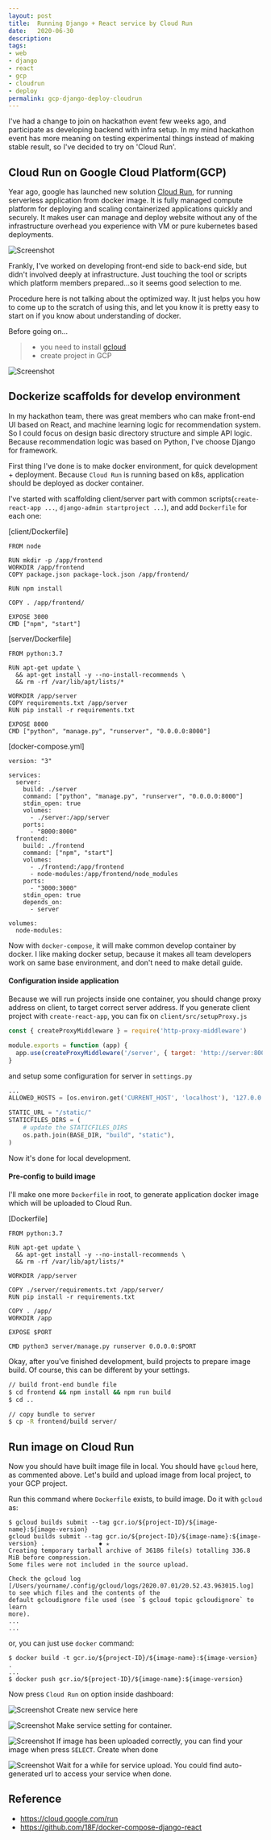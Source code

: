 ```yaml
---
layout: post
title:  Running Django + React service by Cloud Run
date:   2020-06-30
description: 
tags:
- web
- django
- react
- gcp
- cloudrun
- deploy
permalink: gcp-django-deploy-cloudrun
---
```


I've had a change to join on hackathon event few weeks ago, and participate as developing backend with infra setup. In my mind hackathon event has more meaning on testing experimental things instead of making stable result, so I've decided to try on 'Cloud Run'.


## Cloud Run on Google Cloud Platform(GCP)
Year ago, google has launched new solution [Cloud Run](https://cloud.google.com/run), for running serverless application from docker image. It is fully managed compute platform for deploying and scaling containerized applications quickly and securely. It makes user can manage and deploy website without any of the infrastructure overhead you experience with VM or pure kubernetes based deployments.

![Screenshot](/assets/post_img/cloud-run-django-react/cloud-run-lp.png)

Frankly, I've worked on developing front-end side to back-end side, but didn't involved deeply at infrastructure. Just touching the tool or scripts which platform members prepared...so it seems good selection to me.

Procedure here is not talking about the optimized way. It just helps you how to come up to the scratch of using this, and let you know it is pretty easy to start on if you know about understanding of docker.

Before going on...
> - you need to install [gcloud](https://cloud.google.com/sdk/gcloud)
> - create project in GCP

![Screenshot](/assets/post_img/cloud-run-django-react/gcp-dashboard.png)


## Dockerize scaffolds for develop environment
In my hackathon team, there was great members who can make front-end UI based on React, and machine learning logic for recommendation system. So I could focus on design basic directory structure and simple API logic. Because recommendation logic was based on Python, I've choose Django for framework.

First thing I've done is to make docker environment, for quick development + deployment. Because `Cloud Run` is running based on k8s, application should be deployed as docker container.

I've started with scaffolding client/server part with common scripts(`create-react-app ...`, `django-admin startproject ...`), and add `Dockerfile` for each one:

[client/Dockerfile]
```
FROM node

RUN mkdir -p /app/frontend
WORKDIR /app/frontend
COPY package.json package-lock.json /app/frontend/

RUN npm install

COPY . /app/frontend/

EXPOSE 3000
CMD ["npm", "start"]
```

[server/Dockerfile]
```
FROM python:3.7

RUN apt-get update \
  && apt-get install -y --no-install-recommends \
  && rm -rf /var/lib/apt/lists/*

WORKDIR /app/server
COPY requirements.txt /app/server
RUN pip install -r requirements.txt

EXPOSE 8000
CMD ["python", "manage.py", "runserver", "0.0.0.0:8000"]
```

[docker-compose.yml]
```
version: "3"

services:
  server:
    build: ./server
    command: ["python", "manage.py", "runserver", "0.0.0.0:8000"]
    stdin_open: true
    volumes:
      - ./server:/app/server
    ports:
      - "8000:8000"
  frontend:
    build: ./frontend
    command: ["npm", "start"]
    volumes:
      - ./frontend:/app/frontend
      - node-modules:/app/frontend/node_modules
    ports:
      - "3000:3000"
    stdin_open: true
    depends_on:
      - server

volumes:
  node-modules:
```

Now with `docker-compose`, it will make common develop container by docker. I like making docker setup, because it makes all team developers work on same base environment, and don't need to make detail guide.


#### Configuration inside application
Because we will run projects inside one container, you should change proxy address on client, to target correct server address. If you generate client project with `create-react-app`, you can fix on `client/src/setupProxy.js`

```javascript
const { createProxyMiddleware } = require('http-proxy-middleware')

module.exports = function (app) {
  app.use(createProxyMiddleware('/server', { target: 'http://server:8000/' }))
}
```

and setup some configuration for server in `settings.py`

```python
...
ALLOWED_HOSTS = [os.environ.get('CURRENT_HOST', 'localhost'), '127.0.0.1']

STATIC_URL = "/static/"
STATICFILES_DIRS = (
    # update the STATICFILES_DIRS
    os.path.join(BASE_DIR, "build", "static"),
)
```

Now it's done for local development.


#### Pre-config to build image
I'll make one more `Dockerfile` in root, to generate application docker image which will be uploaded to Cloud Run.

[Dockerfile]
```
FROM python:3.7

RUN apt-get update \
  && apt-get install -y --no-install-recommends \
  && rm -rf /var/lib/apt/lists/*

WORKDIR /app/server

COPY ./server/requirements.txt /app/server/
RUN pip install -r requirements.txt

COPY . /app/
WORKDIR /app

EXPOSE $PORT

CMD python3 server/manage.py runserver 0.0.0.0:$PORT
```

Okay, after you've finished development, build projects to prepare image build. Of course, this can be different by your settings.
```sh
// build front-end bundle file
$ cd frontend && npm install && npm run build
$ cd ..

// copy bundle to server
$ cp -R frontend/build server/
```


## Run image on Cloud Run
Now you should have built image file in local. You should have `gcloud` here, as commented above. Let's build and upload image from local project, to your GCP project.

Run this command where `Dockerfile` exists, to build image. Do it with `gcloud` as:
```
$ gcloud builds submit --tag gcr.io/${project-ID}/${image-name}:${image-version}
gcloud builds submit --tag gcr.io/${project-ID}/${image-name}:${image-version} .               ✹ ✭
Creating temporary tarball archive of 36186 file(s) totalling 336.8 MiB before compression.
Some files were not included in the source upload.

Check the gcloud log [/Users/yourname/.config/gcloud/logs/2020.07.01/20.52.43.963015.log] to see which files and the contents of the
default gcloudignore file used (see `$ gcloud topic gcloudignore` to learn
more).
...
...
```

or, you can just use `docker` command:
```
$ docker build -t gcr.io/${project-ID}/${image-name}:${image-version} . 
...
$ docker push gcr.io/${project-ID}/${image-name}:${image-version}
```

Now press `Cloud Run` on option inside dashboard:

![Screenshot](/assets/post_img/cloud-run-django-react/gcp-cloudrun-main.png)
Create new service here

![Screenshot](/assets/post_img/cloud-run-django-react/cloudrun-process-1.png)
Make service setting for container.

![Screenshot](/assets/post_img/cloud-run-django-react/cloudrun-process-2.png)
If image has been uploaded correctly, you can find your image when press `SELECT`.
Create when done

![Screenshot](/assets/post_img/cloud-run-django-react/cloudrun-generate.png)
Wait for a while for service upload. You could find auto-generated url to access your service when done.


## Reference
* <https://cloud.google.com/run>
* <https://github.com/18F/docker-compose-django-react>
